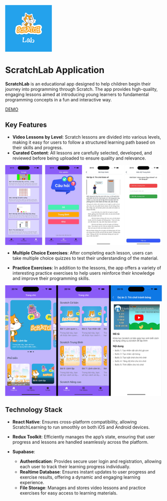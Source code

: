 <img src="https://github.com/tuanna-kite/ScratchLab/blob/main/demo/scratch-logo.png?raw=true" width="150" height="150">

# **ScratchLab Application**

**ScratchLab** is an educational app designed to help children begin their journey into programming through Scratch. The app provides high-quality, engaging lessons aimed at introducing young learners to fundamental programming concepts in a fun and interactive way.

[DEMO](https://drive.google.com/file/d/1T5kLmqu0tPwgoUjSwRsmEfBW2VbPP_LQ/view?usp=sharing)

## Key Features

- **Video Lessons by Level**: Scratch lessons are divided into various levels, making it easy for users to follow a structured learning path based on their skills and progress.
- **Curated Content**: All lessons are carefully selected, developed, and reviewed before being uploaded to ensure quality and relevance.

<img src="./demo/demo1.png">

- **Multiple Choice Exercises**: After completing each lesson, users can take multiple choice quizzes to test their understanding of the material.

- **Practice Exercises**: In addition to the lessons, the app offers a variety of interesting practice exercises to help users reinforce their knowledge and improve their programming skills.

<img src="./demo/demo2.png">

## Technology Stack

- **React Native**: Ensures cross-platform compatibility, allowing ScratchLearning to run smoothly on both iOS and Android devices.

- **Redux Toolkit**: Efficiently manages the app’s state, ensuring that user progress and lessons are handled seamlessly across the platform.

- **Supabase**:
  - **Authentication**: Provides secure user login and registration, allowing each user to track their learning progress individually.
  - **Realtime Database**: Ensures instant updates to user progress and exercise results, offering a dynamic and engaging learning experience.
  - **File Storage**: Manages and stores video lessons and practice exercises for easy access to learning materials.
